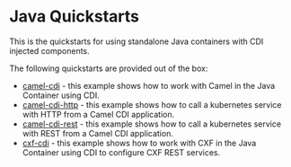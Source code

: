 Java Quickstarts
================

This is the quickstarts for using standalone Java containers with CDI injected components.

The following quickstarts are provided out of the box:

* [camel-cdi](camel) - this example shows how to work with Camel in the Java Container using CDI.
* [camel-cdi-http](camel-http) - this example shows how to call a kubernetes service with HTTP from a Camel CDI application.
* [camel-cdi-rest](camel-rest) - this example shows how to call a kubernetes service with REST from a Camel CDI application.
* [cxf-cdi](cxf) - this example shows how to work with CXF in the Java Container using CDI to configure CXF REST services.

